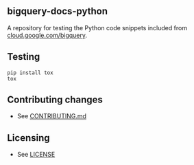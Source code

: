 ## bigquery-docs-python

A repository for testing the Python code snippets included from [cloud.google.com/bigquery](https://cloud.google.com/bigquery/).

## Testing

```
pip install tox
tox
```

## Contributing changes

* See [CONTRIBUTING.md](CONTRIBUTING.md)


## Licensing

* See [LICENSE](LICENSE)
